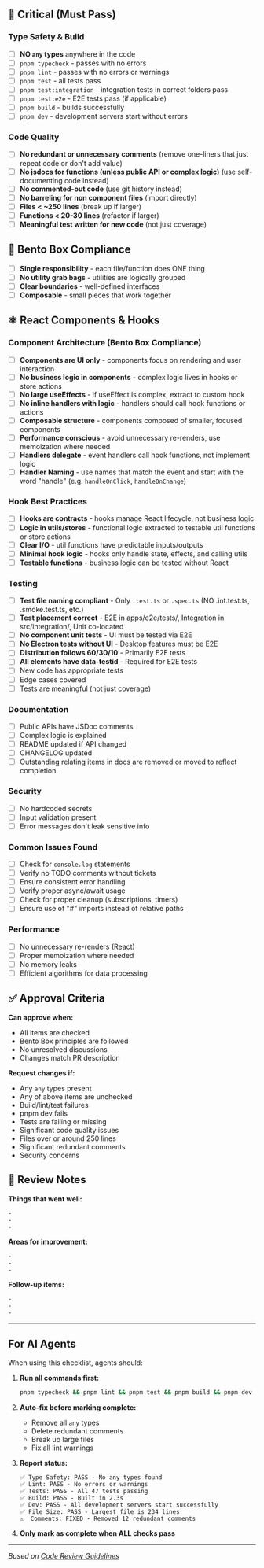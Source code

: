 ## 🚨 Critical (Must Pass)

### Type Safety & Build

- [ ] **NO `any` types** anywhere in the code
- [ ] `pnpm typecheck` - passes with no errors
- [ ] `pnpm lint` - passes with no errors or warnings
- [ ] `pnpm test` - all tests pass
- [ ] `pnpm test:integration` - integration tests in correct folders pass
- [ ] `pnpm test:e2e` - E2E tests pass (if applicable)
- [ ] `pnpm build` - builds successfully
- [ ] `pnpm dev` - development servers start without errors

### Code Quality

- [ ] **No redundant or unnecessary comments** (remove one-liners that just
      repeat code or don't add value)
- [ ] **No jsdocs for functions (unless public API or complex logic)** (use
      self-documenting code instead)
- [ ] **No commented-out code** (use git history instead)
- [ ] **No barreling for non component files** (import directly)
- [ ] **Files < ~250 lines** (break up if larger)
- [ ] **Functions < 20-30 lines** (refactor if larger)
- [ ] **Meaningful test written for new code** (not just coverage)

## 🍱 Bento Box Compliance

- [ ] **Single responsibility** - each file/function does ONE thing
- [ ] **No utility grab bags** - utilities are logically grouped
- [ ] **Clear boundaries** - well-defined interfaces
- [ ] **Composable** - small pieces that work together

## ⚛️ React Components & Hooks

### Component Architecture (Bento Box Compliance)

- [ ] **Components are UI only** - components focus on rendering and user
      interaction
- [ ] **No business logic in components** - complex logic lives in hooks or
      store actions
- [ ] **No large useEffects** - if useEffect is complex, extract to custom hook
- [ ] **No inline handlers with logic** - handlers should call hook functions or
      actions
- [ ] **Composable structure** - components composed of smaller, focused
      components
- [ ] **Performance conscious** - avoid unnecessary re-renders, use memoization
      where needed
- [ ] **Handlers delegate** - event handlers call hook functions, not implement
      logic
- [ ] **Handler Naming** - use names that match the event and start with the
      word "handle" (e.g. `handleOnClick`, `handleOnChange`)

### Hook Best Practices

- [ ] **Hooks are contracts** - hooks manage React lifecycle, not business logic
- [ ] **Logic in utils/stores** - functional logic extracted to testable util
      functions or store actions
- [ ] **Clear I/O** - util functions have predictable inputs/outputs
- [ ] **Minimal hook logic** - hooks only handle state, effects, and calling
      utils
- [ ] **Testable functions** - business logic can be tested without React

### Testing

- [ ] **Test file naming compliant** - Only `.test.ts` or `.spec.ts` (NO
      .int.test.ts, .smoke.test.ts, etc.)
- [ ] **Test placement correct** - E2E in apps/e2e/tests/, Integration in
      src/integration/, Unit co-located
- [ ] **No component unit tests** - UI must be tested via E2E
- [ ] **No Electron tests without UI** - Desktop features must be E2E
- [ ] **Distribution follows 60/30/10** - Primarily E2E tests
- [ ] **All elements have data-testid** - Required for E2E tests
- [ ] New code has appropriate tests
- [ ] Edge cases covered
- [ ] Tests are meaningful (not just coverage)

### Documentation

- [ ] Public APIs have JSDoc comments
- [ ] Complex logic is explained
- [ ] README updated if API changed
- [ ] CHANGELOG updated
- [ ] Outstanding relating items in docs are removed or moved to reflect
      completion.

### Security

- [ ] No hardcoded secrets
- [ ] Input validation present
- [ ] Error messages don't leak sensitive info

### Common Issues Found

- [ ] Check for `console.log` statements
- [ ] Verify no TODO comments without tickets
- [ ] Ensure consistent error handling
- [ ] Verify proper async/await usage
- [ ] Check for proper cleanup (subscriptions, timers)
- [ ] Ensure use of "#" imports instead of relative paths

### Performance

- [ ] No unnecessary re-renders (React)
- [ ] Proper memoization where needed
- [ ] No memory leaks
- [ ] Efficient algorithms for data processing

## ✅ Approval Criteria

**Can approve when:**

- All items are checked
- Bento Box principles are followed
- No unresolved discussions
- Changes match PR description

**Request changes if:**

- Any `any` types present
- Any of above items are unchecked
- Build/lint/test failures
- pnpm dev fails
- Tests are failing or missing
- Significant code quality issues
- Files over or around 250 lines
- Significant redundant comments
- Security concerns

## 📝 Review Notes

**Things that went well:**

```
-
-
-
```

**Areas for improvement:**

```
-
-
-
```

**Follow-up items:**

```
-
-
-
```

---

## For AI Agents

When using this checklist, agents should:

1. **Run all commands first:**

   ```bash
   pnpm typecheck && pnpm lint && pnpm test && pnpm build && pnpm dev
   ```

2. **Auto-fix before marking complete:**
   - Remove all `any` types
   - Delete redundant comments
   - Break up large files
   - Fix all lint warnings

3. **Report status:**

   ```
   ✅ Type Safety: PASS - No any types found
   ✅ Lint: PASS - No errors or warnings
   ✅ Tests: PASS - All 47 tests passing
   ✅ Build: PASS - Built in 2.3s
   ✅ Dev: PASS - All development servers start successfully
   ✅ File Size: PASS - Largest file is 234 lines
   ⚠️  Comments: FIXED - Removed 12 redundant comments
   ```

4. **Only mark as complete when ALL checks pass**

---

_Based on [Code Review Guidelines](./CODE_REVIEW_GUIDELINES.md)_
